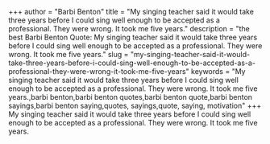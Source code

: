 +++
author = "Barbi Benton"
title = "My singing teacher said it would take three years before I could sing well enough to be accepted as a professional. They were wrong. It took me five years."
description = "the best Barbi Benton Quote: My singing teacher said it would take three years before I could sing well enough to be accepted as a professional. They were wrong. It took me five years."
slug = "my-singing-teacher-said-it-would-take-three-years-before-i-could-sing-well-enough-to-be-accepted-as-a-professional-they-were-wrong-it-took-me-five-years"
keywords = "My singing teacher said it would take three years before I could sing well enough to be accepted as a professional. They were wrong. It took me five years.,barbi benton,barbi benton quotes,barbi benton quote,barbi benton sayings,barbi benton saying,quotes, sayings,quote, saying, motivation"
+++
My singing teacher said it would take three years before I could sing well enough to be accepted as a professional. They were wrong. It took me five years.
